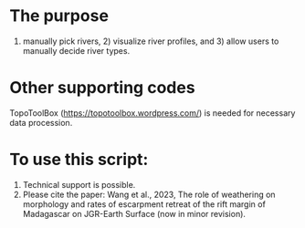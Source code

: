 # The purpose
1) manually pick rivers, 2) visualize river profiles, and 3) allow users to manually decide river types. 
# Other supporting codes
TopoToolBox (https://topotoolbox.wordpress.com/) is needed for necessary data procession. 
# To use this script:
1) Technical support is possible. 
2) Please cite the paper: Wang et al., 2023, The role of weathering on morphology and rates of escarpment retreat of the rift margin of Madagascar on JGR-Earth Surface (now in minor revision).
